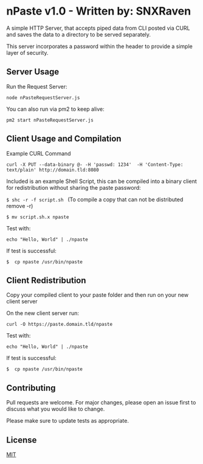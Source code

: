 # nPaste v1.0 - Written by: SNXRaven 
 
A simple HTTP Server, that accepts piped data from CLI posted via CURL and saves the data to a directory to be served separately. 

This server incorporates a password within the header to provide a simple layer of security. 


## Server Usage 
Run the Request Server:

```node nPasteRequestServer.js```                             

You can also run via pm2 to keep alive:

```pm2 start nPasteRequestServer.js```


## Client Usage and Compilation 

Example CURL Command

```
curl -X PUT --data-binary @- -H 'passwd: 1234'  -H 'Content-Type: text/plain' http://domain.tld:8080
```
Included is an example Shell Script, this can be compiled into a binary client for redistribution without sharing the paste password:




```$ shc -r -f script.sh ``` (To compile a copy that can not be distributed remove -r)

```$ mv script.sh.x npaste```



Test with: 

```echo "Hello, World" | ./npaste```

If test is successful:

``` $  cp npaste /usr/bin/npaste ```

## Client Redistribution 

Copy your compiled client to your paste folder and then run on your new client server

On the new client server run:

```curl -O https://paste.domain.tld/npaste```

Test with: 

```echo "Hello, World" | ./npaste```

If test is successful:

``` $  cp npaste /usr/bin/npaste ```
 

## Contributing
Pull requests are welcome. For major changes, please open an issue first to discuss what you would like to change.

Please make sure to update tests as appropriate.

## License
[MIT](https://choosealicense.com/licenses/mit/)
